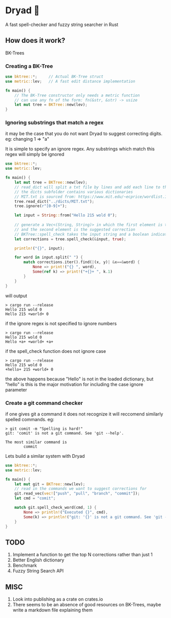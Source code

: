 # Dryad 🌴
A fast spell-checker and fuzzy string searcher in Rust 

## How does it work?
BK-Trees 

### Creating a BK-Tree
```rust
use bktree::*;     // Actual BK-Tree struct
use metric::lev;   // A fast edit distance implementation 

fn main() {
    // The BK-Tree constructor only needs a metric function
    // can use any fn of the form: fn(&str, &str) -> usize
    let mut tree = BKTree::new(lev);    
}
```

### Ignoring substrings that match a regex
it may be the case that you do not want Dryad to suggest correcting digits. eg: changing 1 => "a"

It is simple to specify an ignore regex. Any substrings which match this regex will simply be ignored
```rust
use bktree::*;
use metric::lev;

fn main() {
    let mut tree = BKTree::new(lev);
    // read_dict will split a txt file by lines and add each line to the tree
    // the dicts subfolder contains various dictionaries
    // MIT.txt is sourced from: https://www.mit.edu/~ecprice/wordlist.10000
    tree.read_dict("../dicts/MIT.txt");
    tree.ignore(r"[0-9]+");

    let input = String::from("Hello 215 wold 0");
   
    // generate a Vec<(String, String)> in which the first element is the original string
    // and the second element is the suggested correction
    // BKTree::spell_check takes the input string and a boolean indicating whether or not to ignore case
    let corrections = tree.spell_check(&input, true);

    println!("{}", input);

    for word in input.split(" ") {
        match corrections.iter().find(|(x, y)| &x==&word) {
            None => print!("{} ", word),
            Some(ref k) => print!("+{}+ ", k.1)
        }
    }
}
```

will output
```console
> cargo run --release
Hello 215 wold 0
Hello 215 +world+ 0 
```

if the ignore regex is not specified to ignore numbers
```console
> cargo run --release
Hello 215 wold 0
Hello +a+ +world+ +a+ 
``` 

if the spell_check function does not ignore case
```console
> cargo run --release
Hello 215 wold 0
+hello+ 215 +world+ 0
```
the above happens because "Hello" is not in the loaded dictionary, but "hello" is
this is the major motivation for including the case ignore parameter

### Create a git command checker
if one gives git a command it does not recognize it will reccomend similarly spelled commands. 
eg: 
```console
> git comit -m "Spelling is hard!"
git: 'comit' is not a git command. See 'git --help'.

The most similar command is
        commit
```

Lets build a similar system with Dryad
```rust
use bktree::*;
use metric::lev;

fn main() {
    let mut git = BKTree::new(lev);
    // read in the commands we want to suggest corrections for
    git.read_vec(vec!["push", "pull", "branch", "commit"]);
    let cmd = "comit";

    match git.spell_check_word(cmd, 1) {
        None => println!("Executed {}", cmd),
        Some(k) => println!("git: '{}' is not a git command. See 'git --help'.\n\nThe most similar command is\n\t{}", cmd, k)
    }
}
```

## TODO
1. Implement a function to get the top N corrections rather than just 1
2. Better English dictionary
3. Benchmark
4. Fuzzy String Search API

## MISC
1. Look into publishing as a crate on crates.io
2. There seems to be an absence of good resources on BK-Trees, maybe write a markdown file explaining them
